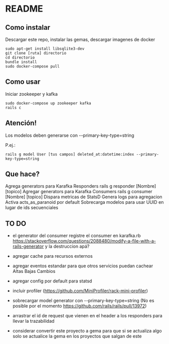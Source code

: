 # README

## Como instalar
Descargar este repo, instalar las gemas, descargar imagenes de docker
```
sudo apt-get install libsqlite3-dev
git clone [ruta] directorio
cd directorio
bundle install
sudo docker-compose pull
```

## Como usar
Iniciar zookeeper y kafka
```
sudo docker-compose up zookeeper kafka
rails c
```

## Atención!
Los modelos deben generarse con --primary-key-type=string

P.ej.:
```
rails g model User [tus campos] deleted_at:datetime:index --primary-key-type=string
```

## Que hace?
Agrega generators para Karafka Responders
    rails g responder [Nombre] [topico]
Agregar generators para Karafka Consumers
    rails g consumer [Nombre] [topico]
Dispara metricas de StatsD
Genera logs para agregacion
Activa acts_as_paranoid por default
Sobrecarga modelos para usar UUID en lugar de ids secuenciales

## TO DO
* el generator del consumer registre el consumer en karafka.rb
    https://stackoverflow.com/questions/2088480/modify-a-file-with-a-rails-generator
    y la destruccion apá?
* agregar cache para recursos externos
* agregar eventos estandar para que otros servicios puedan cachear
    Altas
    Bajas
    Cambios
* agregar config por default para statsd
* incluir profiler (https://github.com/MiniProfiler/rack-mini-profiler)
* sobrecargar model generator con --primary-key-type=string  (No es posible por el momento https://github.com/rails/rails/pull/13972)

* arrastrar el id de request que vienen en el header a los responders para llevar la trazabilidad
* considerar convertir este proyecto a gema para que si se actualiza algo solo se actualice la gema en los proyectos que salgan de este
